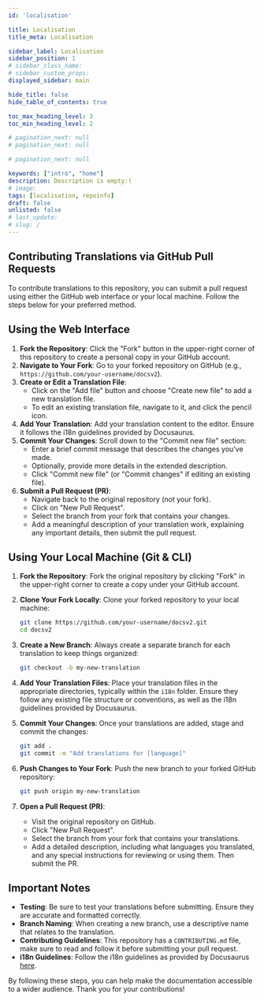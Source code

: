 ```yaml
---
id: 'localisation'

title: Localisation
title_meta: Localisation

sidebar_label: Localisation
sidebar_position: 1
# sidebar_class_name:
# sidebar_custom_props: 
displayed_sidebar: main

hide_title: false
hide_table_of_contents: true

toc_max_heading_level: 3
toc_min_heading_level: 2

# pagination_next: null
# pagination_next: null

# pagination_next: null

keywords: ["intro", "home"]
description: Description is empty:(
# image: 
tags: [localisation, repoinfo]
draft: false
unlisted: false
# last_update: 
# slug: /
---
```

## Contributing Translations via GitHub Pull Requests

To contribute translations to this repository, you can submit a pull request using either the GitHub web interface or your local machine. Follow the steps below for your preferred method.

## Using the Web Interface

1. **Fork the Repository**: Click the "Fork" button in the upper-right corner of this repository to create a personal copy in your GitHub account.
2. **Navigate to Your Fork**: Go to your forked repository on GitHub (e.g., `https://github.com/your-username/docsv2`).
3. **Create or Edit a Translation File**:
    - Click on the "Add file" button and choose "Create new file" to add a new translation file.
    - To edit an existing translation file, navigate to it, and click the pencil icon.
4. **Add Your Translation**: Add your translation content to the editor. Ensure it follows the i18n guidelines provided by Docusaurus.
5. **Commit Your Changes**: Scroll down to the "Commit new file" section:
    - Enter a brief commit message that describes the changes you’ve made.
    - Optionally, provide more details in the extended description.
    - Click "Commit new file" (or "Commit changes" if editing an existing file).
6. **Submit a Pull Request (PR)**:
    - Navigate back to the original repository (not your fork).
    - Click on "New Pull Request".
    - Select the branch from your fork that contains your changes.
    - Add a meaningful description of your translation work, explaining any important details, then submit the pull request.

## Using Your Local Machine (Git & CLI)

1. **Fork the Repository**: Fork the original repository by clicking "Fork" in the upper-right corner to create a copy under your GitHub account.
2. **Clone Your Fork Locally**: Clone your forked repository to your local machine:

   ```bash
   git clone https://github.com/your-username/docsv2.git
   cd docsv2
   ```

3. **Create a New Branch**: Always create a separate branch for each translation to keep things organized:

   ```bash
   git checkout -b my-new-translation
   ```

4. **Add Your Translation Files**: Place your translation files in the appropriate directories, typically within the `i18n` folder. Ensure they follow any existing file structure or conventions, as well as the i18n guidelines provided by Docusaurus.

5. **Commit Your Changes**: Once your translations are added, stage and commit the changes:

   ```bash
   git add .
   git commit -m "Add translations for [language]"
   ```

6. **Push Changes to Your Fork**: Push the new branch to your forked GitHub repository:

   ```bash
   git push origin my-new-translation
   ```

7. **Open a Pull Request (PR)**:
    - Visit the original repository on GitHub.
    - Click "New Pull Request".
    - Select the branch from your fork that contains your translations.
    - Add a detailed description, including what languages you translated, and any special instructions for reviewing or using them. Then submit the PR.

## Important Notes

- **Testing**: Be sure to test your translations before submitting. Ensure they are accurate and formatted correctly.
- **Branch Naming**: When creating a new branch, use a descriptive name that relates to the translation.
- **Contributing Guidelines**: This repository has a `CONTRIBUTING.md` file, make sure to read and follow it before submitting your pull request.
- **i18n Guidelines**: Follow the i18n guidelines as provided by Docusaurus [here](https://docusaurus.io/docs/i18n/introduction).

By following these steps, you can help make the documentation accessible to a wider audience. Thank you for your contributions!